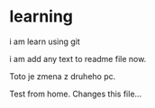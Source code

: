 # learning
i am learn using git

i am add any text to readme file now.

Toto je zmena z druheho pc.

Test from home. Changes this file...
